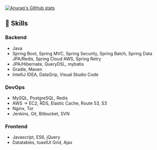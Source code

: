 ### 
[![Anurag's GitHub stats](https://github-readme-stats.vercel.app/api?username=YohanLee96&show_icons=true&theme=material-palenight)](https://github.com/anuraghazra/github-readme-stats)

## 💪 Skills
### Backend
* Java
* Spring Boot, Spring MVC, Spring Security, Spring Batch, Spring Data JPA/Redis, Spring Cloud AWS, Spring Retry
* JPA/Hibernate, QueryDSL, mybatis
* Gradle, Maven
* IntelliJ IDEA, DataGrip, Visual Studio Code 

### DevOps
* MySQL, PostgreSQL, Redis
* AWS &rightarrow; EC2, RDS, Elastic Cache, Route 53, S3
* Nginx, Tor
* Jenkins, Git, Bitbucket, SVN

### Frontend
* Javascript, ES6, jQuery
* Datatables, toastUI Grid, Ajax


<!--
**YohanLee96/YohanLee96** is a ✨ _special_ ✨ repository because its `README.md` (this file) appears on your GitHub profile.

Here are some ideas to get you started:

- 🔭 I’m currently working on ...
- 🌱 I’m currently learning ...
- 👯 I’m looking to collaborate on ...
- 🤔 I’m looking for help with ...
- 💬 Ask me about ...
- 📫 How to reach me: ...
- 😄 Pronouns: ...
- ⚡ Fun fact: ...
-->
